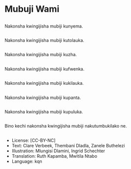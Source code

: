 # Mubuji Wami

##
Nakonsha kwingijisha mubiji kunyema.

##
Nakonsha kwingijisha mubiji kutolauka.

##
Nakonsha kwingijisha mubiji kuzha.

##
Nakonsha kwingijisha mubiji kufwenka.

##
Nakonsha kwingijisha mubiji kukilauka.

##
Nakonsha kwingijisha mubiji kupanta.

##
Nakonsha kwingijisha mubiji kupuluka.

##
Bino kechi nakonsha kwingijisha mubiji nakutumbukilako ne.

##
* License: [CC-BY-NC]
* Text: Clare Verbeek, Thembani Dladla, Zanele Buthelezi
* Illustration: Mlungisi Dlamini, Ingrid Schechter
* Translation: Ruth Kapamba, Mwitila Ntabo
* Language: kqn
